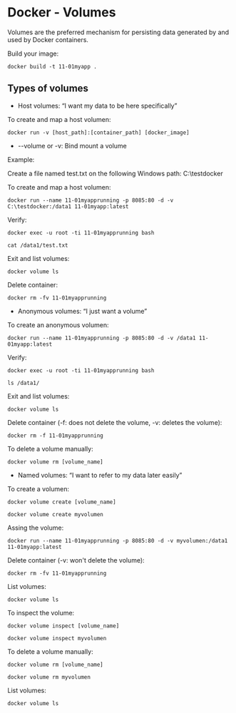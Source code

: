 # Docker - Volumes

Volumes are the preferred mechanism for persisting data generated by and used by Docker containers.

Build your image:

`docker build -t 11-01myapp .`

## Types of volumes

- Host volumes: “I want my data to be here specifically”
 
To create and map a host volumen:

`docker run -v [host_path]:[container_path] [docker_image]`

- --volume or -v: Bind mount a volume

Example:

Create a file named test.txt on the following Windows path: C:\testdocker

To create and map a host volumen:

`docker run --name 11-01myapprunning -p 8085:80 -d -v C:\testdocker:/data1 11-01myapp:latest`

Verify:

`docker exec -u root -ti 11-01myapprunning bash`

`cat /data1/test.txt`

Exit and list volumes:

`docker volume ls`

Delete container:

`docker rm -fv 11-01myapprunning`

- Anonymous volumes: “I just want a volume”

To create an anonymous volumen:

`docker run --name 11-01myapprunning -p 8085:80 -d -v /data1 11-01myapp:latest`

Verify:

`docker exec -u root -ti 11-01myapprunning bash`

`ls /data1/`

Exit and list volumes:

`docker volume ls`

Delete container (-f: does not delete the volume, -v: deletes the volume):

`docker rm -f 11-01myapprunning`

To delete a volume manually: 

`docker volume rm [volume_name]`

- Named volumes: “I want to refer to my data later easily”

To create a volumen:

`docker volume create [volume_name]`

`docker volume create myvolumen`

Assing the volume:

`docker run --name 11-01myapprunning -p 8085:80 -d -v myvolumen:/data1 11-01myapp:latest`

Delete container (-v: won't delete the volume):

`docker rm -fv 11-01myapprunning`

List volumes:

`docker volume ls`

To inspect the volume:

`docker volume inspect [volume_name]`

`docker volume inspect myvolumen`

To delete a volume manually: 

`docker volume rm [volume_name]`

`docker volume rm myvolumen`

List volumes:

`docker volume ls`
